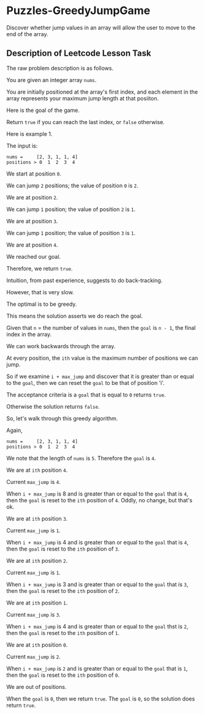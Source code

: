 # Puzzles-GreedyJumpGame

Discover whether jump values in an array will allow the user to move to the end of the array.

## Description of Leetcode Lesson Task

The raw problem description is as follows.

You are given an integer array `nums`.

You are initially positioned at the array's first index,
and each element in the array represents your maximum
jump length at that posiiton.

Here is the goal of the game.

Return `true` if you can reach the last index,
or `false` otherwise.

Here is example 1.

The input is:

```
nums =     [2, 3, 1, 1, 4]
positions > 0  1  2  3  4
```
We start at position `0`.

We can jump `2` positions; the value of position `0` is `2`.

We are at position `2`.

We can jump `1` position; the value of position `2` is `1`.

We are at position `3`.

We can jump `1` position; the value of position `3` is `1`.

We are at position `4`.

We reached our goal.

Therefore, we return `true`.

Intuition, from past experience, suggests to do back-tracking.

However, that is very slow.

The optimal is to be greedy.

This means the solution asserts we do reach the goal.

Given that `n` = the number of values in `nums`,
then the `goal` is `n - 1`, the final index in the array.

We can work backwards through the array.

At every position, the `ith` value is the maximum number of positions we can jump.

So if we examine `i + max_jump` and discover that it is greater than or equal to the `goal`,
then we can reset the `goal` to be that of position 'i'.

The acceptance criteria is a `goal` that is equal to `0` returns `true`.

Otherwise the solution returns `false`.

So, let's walk through this greedy algorithm.

Again, 

```
nums =     [2, 3, 1, 1, 4]
positions > 0  1  2  3  4
```

We note that the length of `nums` is `5`. Therefore the `goal` is `4`.

We are at `ith` position `4`.

Current `max_jump` is `4`.

When `i + max_jump` is 8 and is greater than or equal to the `goal` that is `4`,
then the `goal` is reset to the `ith` position of `4`. Oddly, no change, but that's ok.

We are at `ith` position `3`.

Current `max_jump` is `1`.

When `i + max_jump` is 4 and is greater than or equal to the `goal` that is `4`,
then the `goal` is reset to the `ith` position of `3`.

We are at `ith` position `2`.

Current `max_jump` is `1`.

When `i + max_jump` is 3 and is greater than or equal to the `goal` that is `3`,
then the `goal` is reset to the `ith` position of `2`.

We are at `ith` position `1`.

Current `max_jump` is `3`.

When `i + max_jump` is 4 and is greater than or equal to the `goal` thst is `2`,
then the `goal` is reset to the `ith` position of `1`.

We are at `ith` position `0`.

Current `max_jump` is `2`.

When `i + max_jump` is `2` and is greater than or equal to the `goal` that is `1`,
then the `goal` is reset to the `ith` position of `0`.

We are out of positions.

When the `goal` is `0`, then we return `true`.
The `goal` is `0`, so the solution does return `true`.
